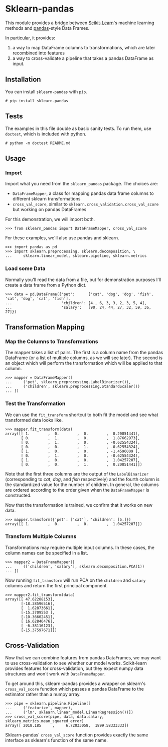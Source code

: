 
Sklearn-pandas
==============

This module provides a bridge between [Scikit-Learn](http://scikit-learn.org/stable/)'s machine learning methods and [pandas](http://pandas.pydata.org/)-style Data Frames.

In particular, it provides:

1. a way to map DataFrame columns to transformations, which are later recombined into features
2. a way to cross-validate a pipeline that takes a pandas DataFrame as input.

Installation
------------

You can install `sklearn-pandas` with `pip`.

    # pip install sklearn-pandas

Tests
-----

The examples in this file double as basic sanity tests. To run them, use `doctest`, which is included with python.

    # python -m doctest README.md

Usage
-----

### Import

Import what you need from the `sklearn_pandas` package. The choices are:

* `DataFrameMapper`, a class for mapping pandas data frame columns to different sklearn transformations
* `cross_val_score`, similar to `sklearn.cross_validation.cross_val_score` but working on pandas DataFrames

For this demonstration, we will import both.

    >>> from sklearn_pandas import DataFrameMapper, cross_val_score

For these examples, we'll also use pandas and sklearn.

    >>> import pandas as pd
    >>> import sklearn.preprocessing, sklearn.decomposition, \
    ...     sklearn.linear_model, sklearn.pipeline, sklearn.metrics

### Load some Data

Normally you'll read the data from a file, but for demonstration purposes I'll create a data frame from a Python dict.

    >>> data = pd.DataFrame({'pet':      ['cat', 'dog', 'dog', 'fish', 'cat', 'dog', 'cat', 'fish'],
    ...                      'children': [4., 6, 3, 3, 2, 3, 5, 4],
    ...                      'salary':   [90, 24, 44, 27, 32, 59, 36, 27]})

Transformation Mapping
----------------------

### Map the Columns to Transformations

The mapper takes a list of pairs. The first is a column name from the pandas DataFrame (or a list of multiple columns, as we will see later). The second is an object which will perform the transformation which will be applied to that column.

    >>> mapper = DataFrameMapper([
    ...     ('pet', sklearn.preprocessing.LabelBinarizer()),
    ...     ('children', sklearn.preprocessing.StandardScaler())
    ... ])


### Test the Transformation

We can use the `fit_transform` shortcut to both fit the model and see what transformed data looks like.

    >>> mapper.fit_transform(data)
    array([[ 1.        ,  0.        ,  0.        ,  0.20851441],
           [ 0.        ,  1.        ,  0.        ,  1.87662973],
           [ 0.        ,  1.        ,  0.        , -0.62554324],
           [ 0.        ,  0.        ,  1.        , -0.62554324],
           [ 1.        ,  0.        ,  0.        , -1.4596009 ],
           [ 0.        ,  1.        ,  0.        , -0.62554324],
           [ 1.        ,  0.        ,  0.        ,  1.04257207],
           [ 0.        ,  0.        ,  1.        ,  0.20851441]])

Note that the first three columns are the output of the `LabelBinarizer` (corresponding to _cat_, _dog_, and _fish_ respectively) and the fourth column is the standardized value for the number of children. In general, the columns are ordered according to the order given when the `DataFrameMapper` is constructed.

Now that the transformation is trained, we confirm that it works on new data.

    >>> mapper.transform({'pet': ['cat'], 'children': [5.]})
    array([[ 1.        ,  0.        ,  0.        ,  1.04257207]])

### Transform Multiple Columns

Transformations may require multiple input columns. In these cases, the column names can be specified in a list.

    >>> mapper2 = DataFrameMapper([
    ...     (['children', 'salary'], sklearn.decomposition.PCA(1))
    ... ])
    
Now running `fit_transform` will run PCA on the `children` and `salary` columns and return the first principal component.

    >>> mapper2.fit_transform(data)
    array([[ 47.62288153],
           [-18.38596516],
           [  1.62873661],
           [-15.3709553 ],
           [-10.36602451],
           [ 16.62846476],
           [ -6.38116123],
           [-15.37597671]])

Cross-Validation
----------------

Now that we can combine features from pandas DataFrames, we may want to use cross-validation to see whether our model works. Scikit-learn provides features for cross-validation, but they expect numpy data structures and won't work with `DataFrameMapper`.

To get around this, sklearn-pandas provides a wrapper on sklearn's `cross_val_score` function which passes a pandas DataFrame to the estimator rather than a numpy array.

    >>> pipe = sklearn.pipeline.Pipeline([
    ...     ('featurize', mapper),
    ...     ('lm', sklearn.linear_model.LinearRegression())])
    >>> cross_val_score(pipe, data, data.salary, sklearn.metrics.mean_squared_error)
    array([ 2018.185     ,     6.72033058,  1899.58333333])

Sklearn-pandas' `cross_val_score` function provides exactly the same interface as sklearn's function of the same name.
